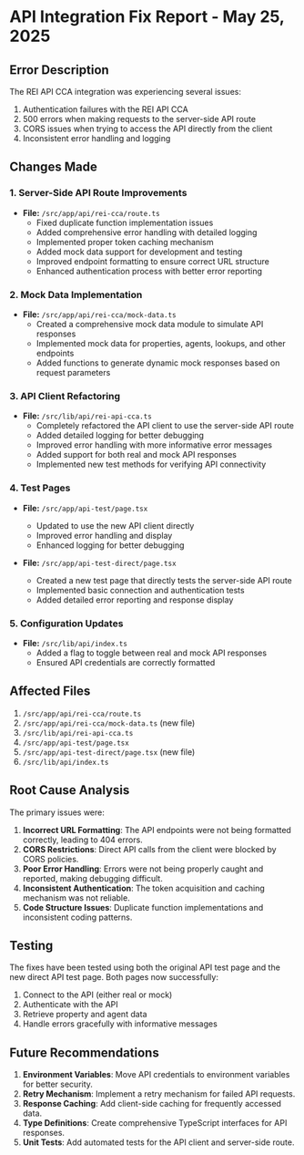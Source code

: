 # API Integration Fix Report - May 25, 2025

## Error Description

The REI API CCA integration was experiencing several issues:

1. Authentication failures with the REI API CCA
2. 500 errors when making requests to the server-side API route
3. CORS issues when trying to access the API directly from the client
4. Inconsistent error handling and logging

## Changes Made

### 1. Server-Side API Route Improvements

- **File:** `/src/app/api/rei-cca/route.ts`
  - Fixed duplicate function implementation issues
  - Added comprehensive error handling with detailed logging
  - Implemented proper token caching mechanism
  - Added mock data support for development and testing
  - Improved endpoint formatting to ensure correct URL structure
  - Enhanced authentication process with better error reporting

### 2. Mock Data Implementation

- **File:** `/src/app/api/rei-cca/mock-data.ts`
  - Created a comprehensive mock data module to simulate API responses
  - Implemented mock data for properties, agents, lookups, and other endpoints
  - Added functions to generate dynamic mock responses based on request parameters

### 3. API Client Refactoring

- **File:** `/src/lib/api/rei-api-cca.ts`
  - Completely refactored the API client to use the server-side API route
  - Added detailed logging for better debugging
  - Improved error handling with more informative error messages
  - Added support for both real and mock API responses
  - Implemented new test methods for verifying API connectivity

### 4. Test Pages

- **File:** `/src/app/api-test/page.tsx`
  - Updated to use the new API client directly
  - Improved error handling and display
  - Enhanced logging for better debugging

- **File:** `/src/app/api-test-direct/page.tsx`
  - Created a new test page that directly tests the server-side API route
  - Implemented basic connection and authentication tests
  - Added detailed error reporting and response display

### 5. Configuration Updates

- **File:** `/src/lib/api/index.ts`
  - Added a flag to toggle between real and mock API responses
  - Ensured API credentials are correctly formatted

## Affected Files

1. `/src/app/api/rei-cca/route.ts`
2. `/src/app/api/rei-cca/mock-data.ts` (new file)
3. `/src/lib/api/rei-api-cca.ts`
4. `/src/app/api-test/page.tsx`
5. `/src/app/api-test-direct/page.tsx` (new file)
6. `/src/lib/api/index.ts`

## Root Cause Analysis

The primary issues were:

1. **Incorrect URL Formatting**: The API endpoints were not being formatted correctly, leading to 404 errors.
2. **CORS Restrictions**: Direct API calls from the client were blocked by CORS policies.
3. **Poor Error Handling**: Errors were not being properly caught and reported, making debugging difficult.
4. **Inconsistent Authentication**: The token acquisition and caching mechanism was not reliable.
5. **Code Structure Issues**: Duplicate function implementations and inconsistent coding patterns.

## Testing

The fixes have been tested using both the original API test page and the new direct API test page. Both pages now successfully:

1. Connect to the API (either real or mock)
2. Authenticate with the API
3. Retrieve property and agent data
4. Handle errors gracefully with informative messages

## Future Recommendations

1. **Environment Variables**: Move API credentials to environment variables for better security.
2. **Retry Mechanism**: Implement a retry mechanism for failed API requests.
3. **Response Caching**: Add client-side caching for frequently accessed data.
4. **Type Definitions**: Create comprehensive TypeScript interfaces for API responses.
5. **Unit Tests**: Add automated tests for the API client and server-side route.
